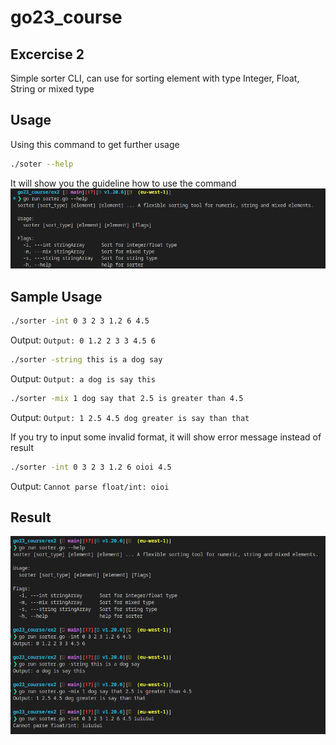 # go23_course
## Excercise 2
Simple sorter CLI, can use for sorting element with type Integer, Float, String or mixed type

## Usage 
Using this command to get further usage
```sh
./soter --help
```
It will show you the guideline how to use the command
![usage.png](./docs/usage.png)

## Sample Usage
```sh
./sorter -int 0 3 2 3 1.2 6 4.5
```
Output: `Output: 0 1.2 2 3 3 4.5 6`

```sh
./sorter -string this is a dog say
```
Output: `Output: a dog is say this`

```sh
./sorter -mix 1 dog say that 2.5 is greater than 4.5

```
Output: `Output: 1 2.5 4.5 dog greater is say than that`

If you try to input some invalid format, it will show error message instead of result

```sh
./sorter -int 0 3 2 3 1.2 6 oioi 4.5
```
Output: `Cannot parse float/int: oioi`

## Result
![result](./docs/result.png)